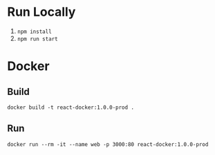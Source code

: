 # Run Locally
1. ```npm install```
1. ```npm run start```

# Docker
## Build
```docker build -t react-docker:1.0.0-prod .```
## Run
```docker run --rm -it --name web -p 3000:80 react-docker:1.0.0-prod```